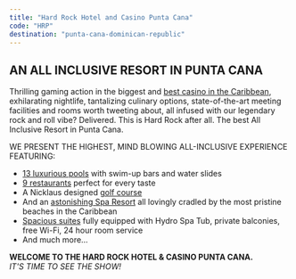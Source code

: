 ```yaml
---
title: "Hard Rock Hotel and Casino Punta Cana"
code: "HRP"
destination: "punta-cana-dominican-republic"
---
```


## **AN ALL INCLUSIVE RESORT IN PUNTA CANA**

Thrilling gaming action in the biggest and [best casino in the Caribbean](https://www.hardrockhotelpuntacana.com/casino.htm), exhilarating nightlife, tantalizing culinary options, state-of-the-art meeting facilities and rooms worth tweeting about, all infused with our legendary rock and roll vibe? Delivered. This is Hard Rock after all. The best All Inclusive Resort in Punta Cana.

WE PRESENT THE HIGHEST, MIND BLOWING ALL-INCLUSIVE EXPERIENCE FEATURING:

* [13 luxurious pools](https://www.hardrockhotelpuntacana.com/pools.htm) with swim-up bars and water slides
* [9 restaurants](https://www.hardrockhotelpuntacana.com/restaurants-and-delis.htm) perfect for every taste
* A Nicklaus designed [golf course](https://www.hardrockhotelpuntacana.com/hard-rock-golf.htm)
* And an [astonishing Spa Resort](https://www.hardrockhotelpuntacana.com/rock-spa.htm) all lovingly cradled by the most pristine beaches in the Caribbean
* [Spacious suites](https://www.hardrockhotelpuntacana.com/rooms-and-suites.htm) fully equipped with Hydro Spa Tub, private balconies, free Wi-Fi, 24 hour room service
* And much more…

**WELCOME TO THE HARD ROCK HOTEL & CASINO PUNTA CANA.**  
_IT'S TIME TO SEE THE SHOW!_
  